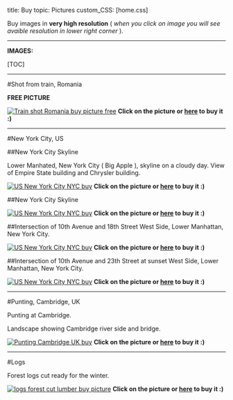 title: Buy
topic: Pictures
custom_CSS: [home.css]

<script type="text/javascript" src="https://gumroad.com/js/gumroad.js"></script>

Buy images in **very high resolution** ( *when you click on image you will see avaible resolution in lower right corner* ).

---

**IMAGES:**

[TOC]

---

#Shot from train, Romania

**FREE PICTURE**

[train]: https://gumroad.com/l/xImae 'Buy: Shot from train, Romania'

[![Train shot Romania buy picture free](http://farm9.staticflickr.com/8399/8634665744_f65a6526c7_h.jpg)][train]
**Click on the picture or [**here**][train] to buy it :)**

---

#New York City, US

##New York City Skyline

Lower Manhated, New York City ( Big Apple ), skyline on a cloudy day. View of Empire State building and Chrysler building. 

[nyc1]: http://gum.co/NYCity 'Buy: New York City, US'

[![US New York City NYC buy](http://farm9.staticflickr.com/8508/8578803716_a5d699202d_h.jpg)][nyc1]
**Click on the picture or [**here**][nyc1] to buy it :)**

##New York City Skyline

[nyc2]: https://gumroad.com/l/manhattan 'Buy: New York City, US'

[![US New York City NYC buy](http://farm9.staticflickr.com/8388/8577693221_557d7d5e93_h.jpg)][nyc2]
**Click on the picture or [**here**][nyc2] to buy it :)**

##Intersection of 10th Avenue and 18th Street
West Side, Lower Manhattan, New York City. 

[nyc3]: https://gumroad.com/l/NYC_2 'Buy: New York City, US'

[![US New York City NYC buy](http://farm9.staticflickr.com/8248/8578768304_145721a448_h.jpg)][nyc3]
**Click on the picture or [**here**][nyc3] to buy it :)**

##Intersection of 10th Avenue and 23th Street at sunset
West Side, Lower Manhattan, New York City. 

[nyc4]: https://gumroad.com/l/NYC_1 'Buy: New York City, US'

[![US New York City NYC buy](http://farm9.staticflickr.com/8523/8577670863_e864761f07_h.jpg)][nyc4]
**Click on the picture or [**here**][nyc4] to buy it :)**

---

#Punting, Cambridge, UK

Punting at Cambridge. 

Landscape showing Cambridge river side and bridge.

[punting]: http://gum.co/punting 'Buy: Punting, Cambridge, UK'

[![Punting Cambridge UK buy](http://farm9.staticflickr.com/8380/8579497718_27c43b2970_h.jpg)][punting]
**Click on the picture or [**here**][punting] to buy it :)**

---

#Logs

Forest logs cut ready for the winter.

[logs]: http://gum.co/cut_logs 'Buy: Logs'

[![logs forest cut lumber buy picture](http://farm9.staticflickr.com/8514/8598411049_33507b3810_h.jpg)][logs]
**Click on the picture or [**here**][logs] to buy it :)**
